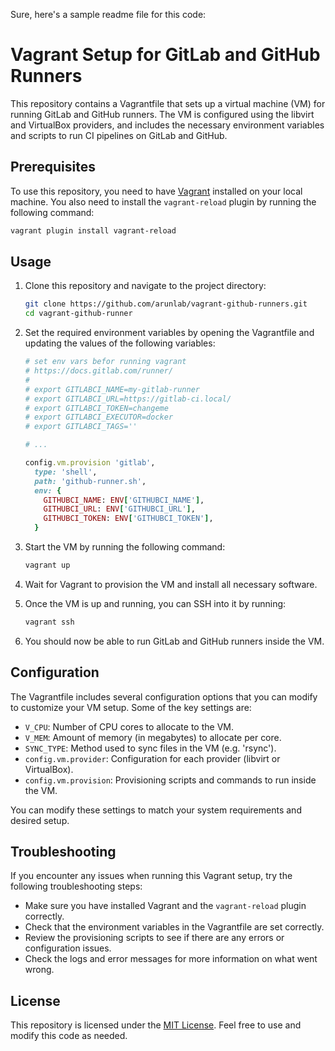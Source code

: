 Sure, here's a sample readme file for this code:

# Vagrant Setup for GitLab and GitHub Runners

This repository contains a Vagrantfile that sets up a virtual machine (VM) for running GitLab and GitHub runners. The VM is configured using the libvirt and VirtualBox providers, and includes the necessary environment variables and scripts to run CI pipelines on GitLab and GitHub.

## Prerequisites

To use this repository, you need to have [Vagrant](https://www.vagrantup.com/) installed on your local machine. You also need to install the `vagrant-reload` plugin by running the following command:

```bash
vagrant plugin install vagrant-reload
```

## Usage

1. Clone this repository and navigate to the project directory:

   ```bash
   git clone https://github.com/arunlab/vagrant-github-runners.git
   cd vagrant-github-runner
   ```

2. Set the required environment variables by opening the Vagrantfile and updating the values of the following variables:

   ```ruby
   # set env vars befor running vagrant
   # https://docs.gitlab.com/runner/
   #
   # export GITLABCI_NAME=my-gitlab-runner
   # export GITLABCI_URL=https://gitlab-ci.local/
   # export GITLABCI_TOKEN=changeme
   # export GITLABCI_EXECUTOR=docker
   # export GITLABCI_TAGS=''
   
   # ...
   
   config.vm.provision 'gitlab',
     type: 'shell',
     path: 'github-runner.sh',
     env: {
       GITHUBCI_NAME: ENV['GITHUBCI_NAME'],
       GITHUBCI_URL: ENV['GITHUBCI_URL'],
       GITHUBCI_TOKEN: ENV['GITHUBCI_TOKEN'],
     }
   ```

3. Start the VM by running the following command:

   ```bash
   vagrant up
   ```

4. Wait for Vagrant to provision the VM and install all necessary software.

5. Once the VM is up and running, you can SSH into it by running:

   ```bash
   vagrant ssh
   ```

6. You should now be able to run GitLab and GitHub runners inside the VM.

## Configuration

The Vagrantfile includes several configuration options that you can modify to customize your VM setup. Some of the key settings are:

- `V_CPU`: Number of CPU cores to allocate to the VM.
- `V_MEM`: Amount of memory (in megabytes) to allocate per core.
- `SYNC_TYPE`: Method used to sync files in the VM (e.g. 'rsync').
- `config.vm.provider`: Configuration for each provider (libvirt or VirtualBox).
- `config.vm.provision`: Provisioning scripts and commands to run inside the VM.

You can modify these settings to match your system requirements and desired setup.

## Troubleshooting

If you encounter any issues when running this Vagrant setup, try the following troubleshooting steps:

- Make sure you have installed Vagrant and the `vagrant-reload` plugin correctly.
- Check that the environment variables in the Vagrantfile are set correctly.
- Review the provisioning scripts to see if there are any errors or configuration issues.
- Check the logs and error messages for more information on what went wrong.

## License

This repository is licensed under the [MIT License](LICENSE). Feel free to use and modify this code as needed.